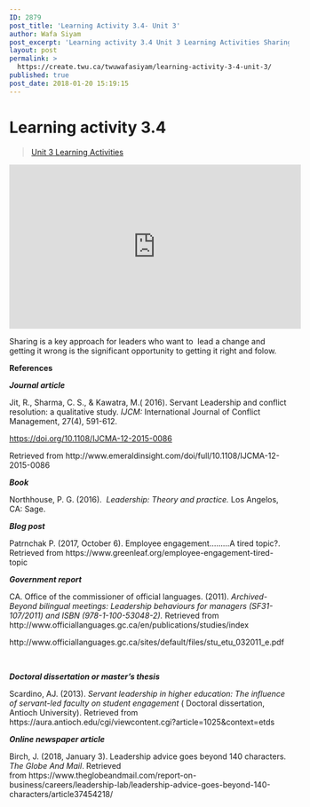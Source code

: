 ```yaml
---
ID: 2879
post_title: 'Learning Activity 3.4- Unit 3'
author: Wafa Siyam
post_excerpt: 'Learning activity 3.4 Unit 3 Learning Activities Sharing&nbsp;is a key approach for leaders who want&nbsp;to&nbsp; lead a change and getting it wrong is the significant opportunity to getting it right and folow. References Journal article Jit, R., Sharma, C. S., &amp; Kawatra, M.( 2016). Servant Leadership and conflict resolution: a qualitative study. IJCM:&nbsp;International Journal of &hellip; <p><a href="https://create.twu.ca/twuwafasiyam/learning-activity-3-4-unit-3/">Continue reading<span> "Learning Activity 3.4- Unit 3"</span></a></p>'
layout: post
permalink: >
  https://create.twu.ca/twuwafasiyam/learning-activity-3-4-unit-3/
published: true
post_date: 2018-01-20 15:19:15
---
```

<h1><strong>Learning activity 3.4</strong></h1>
<blockquote class="wp-embedded-content" data-secret="VZAdQrv68N"><p><a href="https://create.twu.ca/ldrs591-sp18/unit-3-learning-activities/">Unit 3 Learning Activities</a></p></blockquote>
<p><iframe class="wp-embedded-content" sandbox="allow-scripts" security="restricted" src="https://create.twu.ca/ldrs591-sp18/unit-3-learning-activities/embed/#?secret=VZAdQrv68N" data-secret="VZAdQrv68N" width="525" height="296" title="&#8220;Unit 3 Learning Activities&#8221; &#8212; Leadership 591: Scholarly Inquiry" frameborder="0" marginwidth="0" marginheight="0" scrolling="no"></iframe></p>
<p>Sharing is a key approach for leaders who want to  lead a change and getting it wrong is the significant opportunity to getting it right and folow.</p>
<p><strong>References</strong></p>
<p><strong><em>Journal article</em></strong></p>
<p>Jit, R., Sharma, C. S., &amp; Kawatra, M.( 2016). Servant Leadership and conflict resolution: a qualitative study. <em>IJCM: </em>International Journal of Conflict Management, 27(4), 591-612.</p>
<p><a href="https://doi.org/10.1108/IJCMA-12-2015-0086">https://doi.org/10.1108/IJCMA-12-2015-0086</a></p>
<p>Retrieved from http://www.emeraldinsight.com/doi/full/10.1108/IJCMA-12-2015-0086</p>
<p><em><strong>Book</strong></em></p>
<p>Northhouse, P. G. (2016). <em> Leadership: Theory and practice. </em>Los Angelos, CA: Sage.</p>
<p><em><strong>Blog post</strong></em></p>
<p>Patrnchak P. (2017, October 6). Employee engagement&#8230;&#8230;&#8230;A tired topic?. Retrieved from https://www.greenleaf.org/employee-engagement-tired-topic</p>
<p><em><strong>Government report</strong></em></p>
<p>CA. Office of the commissioner of official languages. (2011). <em>Archived-Beyond bilingual meetings: Leadership behaviours for managers (SF31-107/2011) and ISBN (978-1-100-53048-2). </em>Retrieved from http://www.officiallanguages.gc.ca/en/publications/studies/index</p>
<p>http://www.officiallanguages.gc.ca/sites/default/files/stu_etu_032011_e.pdf</p>
<p>&nbsp;</p>
<p><em><strong>Doctoral dissertation or master&#8217;s thesis</strong></em></p>
<p>Scardino, AJ. (2013). <em>Servant leadership in higher education: The influence of servant-led faculty on student engagement </em>( Doctoral dissertation, Antioch University). Retrieved from https://aura.antioch.edu/cgi/viewcontent.cgi?article=1025&amp;context=etds</p>
<p><em><strong>Online newspaper article</strong></em></p>
<p>Birch, J. (2018, January 3). Leadership advice goes beyond 140 characters. <em>The Globe And Mail</em>. Retrieved from https://www.theglobeandmail.com/report-on-business/careers/leadership-lab/leadership-advice-goes-beyond-140-characters/article37454218/</p>
<p>&nbsp;</p>
<p>&nbsp;</p>
<p>&nbsp;</p>
<p>&nbsp;</p>
<p>&nbsp;</p>